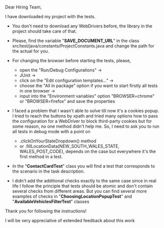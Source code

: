 Dear Hiring Team,

I have downloaded my project with the tests.

* You don't need to download any WebDrivers before, the library in the project should take care of that.
* Please, find the variable "**SAVE_DOCUMENT_URL**" in the class src/test/java/constants/ProjectConstants.java and change the path for the actual for you.
* For changing the browser before starting the tests, please,
  - open the "Run/Debug Configurations" ->
  - JUnit ->
  - click on the "Edit configuration templates..." ->
  - choose the "All in package" option if you want to start firstly all tests in one browser ->
  - input into the "Environment variables" option "BROWSER=chrome" or "BROWSER=firefox" and save the properties
    
* I faced a problem that I wasn't able to solve till now it's a cookies popup. I tried to reach the buttons by xpath and tried many options how to pass the configuration for a WebDriver to block third-party cookies but for some reason, no one method didn't help me.
So, I need to ask you to run all tests in debug mode with a point on
  - .clickOnYourStateDropdown() method
  - or .fillLocationData(NEW_SOUTH_WALES_STATE, WALES_POST_CODE),
depends on the case but everywhere it's the first method in a test.

* In the "**ContactCardTest**" class you will find a test that corresponds to the scenario in the task description.
* I didn't add the additional checks exactly to the same case since in real life I follow the principle that tests should be atomic and don't contain several checks from different areas. But you can find several more examples of checks in "**ChoosingLocationPopupTest**" and "**AvailableVehiclesFilterTest**" classes

Thank you for following the instructions!

I will be very appreciative of extended feedback about this work
